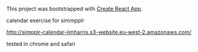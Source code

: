 This project was bootstrapped with [Create React App](https://github.com/facebookincubator/create-react-app).

calendar exercise for simmpplr

http://simpplr-calendar-jimharris.s3-website.eu-west-2.amazonaws.com/

tested in chrome and safari